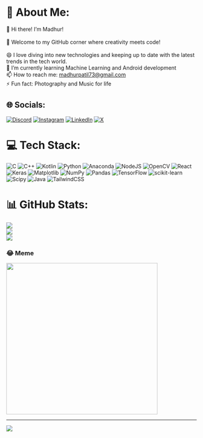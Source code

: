 # 💫 About Me:
👋 Hi there! I’m Madhur!<br><br>🎉 Welcome to my GitHub corner where creativity meets code!<br><br>😄 I love diving into new technologies and keeping up to date with the latest trends in the tech world.<br>🌱 I’m currently learning Machine Learning and Android development<br>📫 How to reach me: madhurpatil73@gmail.com<br>⚡ Fun fact: Photography and Music for life


## 🌐 Socials:
[![Discord](https://img.shields.io/badge/Discord-%237289DA.svg?logo=discord&logoColor=white)](https://discord.gg/madhurr) [![Instagram](https://img.shields.io/badge/Instagram-%23E4405F.svg?logo=Instagram&logoColor=white)](https://instagram.com/simply.madhur) [![LinkedIn](https://img.shields.io/badge/LinkedIn-%230077B5.svg?logo=linkedin&logoColor=white)](https://linkedin.com/in/madhurpatil) [![X](https://img.shields.io/badge/X-black.svg?logo=X&logoColor=white)](https://x.com/madhurboard) 

# 💻 Tech Stack:
![C](https://img.shields.io/badge/c-%2300599C.svg?style=for-the-badge&logo=c&logoColor=white) ![C++](https://img.shields.io/badge/c++-%2300599C.svg?style=for-the-badge&logo=c%2B%2B&logoColor=white) ![Kotlin](https://img.shields.io/badge/kotlin-%237F52FF.svg?style=for-the-badge&logo=kotlin&logoColor=white) ![Python](https://img.shields.io/badge/python-3670A0?style=for-the-badge&logo=python&logoColor=ffdd54) ![Anaconda](https://img.shields.io/badge/Anaconda-%2344A833.svg?style=for-the-badge&logo=anaconda&logoColor=white) ![NodeJS](https://img.shields.io/badge/node.js-6DA55F?style=for-the-badge&logo=node.js&logoColor=white) ![OpenCV](https://img.shields.io/badge/opencv-%23white.svg?style=for-the-badge&logo=opencv&logoColor=white) ![React](https://img.shields.io/badge/react-%2320232a.svg?style=for-the-badge&logo=react&logoColor=%2361DAFB) ![Keras](https://img.shields.io/badge/Keras-%23D00000.svg?style=for-the-badge&logo=Keras&logoColor=white) ![Matplotlib](https://img.shields.io/badge/Matplotlib-%23ffffff.svg?style=for-the-badge&logo=Matplotlib&logoColor=black) ![NumPy](https://img.shields.io/badge/numpy-%23013243.svg?style=for-the-badge&logo=numpy&logoColor=white) ![Pandas](https://img.shields.io/badge/pandas-%23150458.svg?style=for-the-badge&logo=pandas&logoColor=white) ![TensorFlow](https://img.shields.io/badge/TensorFlow-%23FF6F00.svg?style=for-the-badge&logo=TensorFlow&logoColor=white) ![scikit-learn](https://img.shields.io/badge/scikit--learn-%23F7931E.svg?style=for-the-badge&logo=scikit-learn&logoColor=white) ![Scipy](https://img.shields.io/badge/SciPy-%230C55A5.svg?style=for-the-badge&logo=scipy&logoColor=%white) ![Java](https://img.shields.io/badge/java-%23ED8B00.svg?style=for-the-badge&logo=openjdk&logoColor=white) ![TailwindCSS](https://img.shields.io/badge/tailwindcss-%2338B2AC.svg?style=for-the-badge&logo=tailwind-css&logoColor=white)
# 📊 GitHub Stats:
![](https://github-readme-stats.vercel.app/api?username=madhurboard&theme=dark&hide_border=true&include_all_commits=false&count_private=true)<br/>
![](https://github-readme-streak-stats.herokuapp.com/?user=madhurboard&theme=dark&hide_border=true)<br/>
![](https://github-readme-stats.vercel.app/api/top-langs/?username=madhurboard&theme=dark&hide_border=true&include_all_commits=false&count_private=true&layout=compact)

### 😂 Meme
<img src='https://memer-new.vercel.app/' style="height: 400px;"/>

---
[![](https://visitcount.itsvg.in/api?id=madhurboard&icon=0&color=6)](https://visitcount.itsvg.in)
